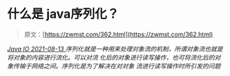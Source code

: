 <!--yml
category: 未分类
date: 0001-01-01 00:00:00
-->

# 什么是 java序列化？

> 原文：[https://zwmst.com/362.html](https://zwmst.com/362.html)

   [ *Java IO* ](https://zwmst.com/java-io)*[ <time datetime="2021-08-13T08:27:27+08:00"> 2021-08-13 </time> ](https://zwmst.com/362.html)  序列化就是一种用来处理对象流的机制，所谓对象流也就是将对象的内容进行流化。可以对流 化后的对象进行读写操作，也可将流化后的对象传输于网络之间。序列化是为了解决在对对象 流进行读写操作时所引发的问题*